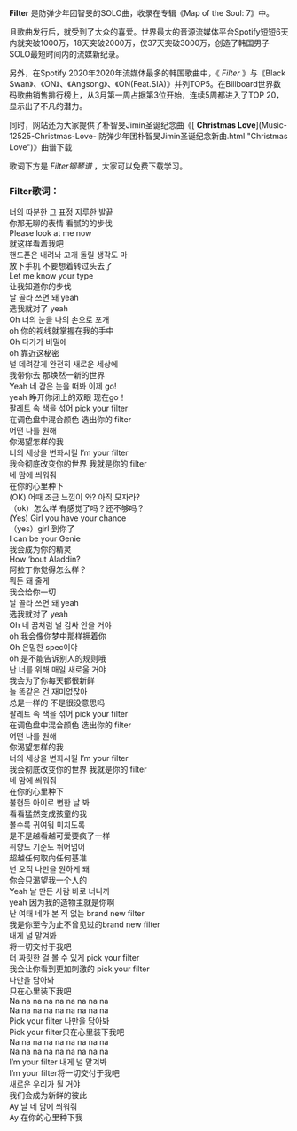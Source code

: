 

**Filter** 是防弹少年团智旻的SOLO曲，收录在专辑《Map of the Soul: 7》中。

且歌曲发行后，就受到了大众的喜爱。世界最大的音源流媒体平台Spotify短短6天内就突破1000万，18天突破2000万，仅37天突破3000万，创造了韩国男子SOLO最短时间内的流媒新纪录。

另外，在Spotify 2020年2020年流媒体最多的韩国歌曲中，《 _Filter_ 》与《Black
Swan》、《ON》、《Angsong》、《ON(Feat.SIA)》并列TOP5。在Billboard世界数码歌曲销售排行榜上，从3月第一周占据第3位开始，连续5周都进入了TOP
20，显示出了不凡的潜力。

同时，网站还为大家提供了朴智旻Jimin圣诞纪念曲《[ **Christmas Love**](Music-12525-Christmas-Love-
防弹少年团朴智旻Jimin圣诞纪念新曲.html "Christmas Love")》曲谱下载

歌词下方是 _Filter钢琴谱_ ，大家可以免费下载学习。

### Filter歌词：

너의 따분한 그 표정 지루한 발끝  
你那无聊的表情 看腻的的步伐  
Please look at me now  
就这样看着我吧  
핸드폰은 내려놔 고개 돌릴 생각도 마  
放下手机 不要想着转过头去了  
Let me know your type  
让我知道你的步伐  
날 골라 쓰면 돼 yeah  
选我就对了 yeah  
Oh 너의 눈을 나의 손으로 포개  
oh 你的视线就掌握在我的手中  
Oh 다가가 비밀에  
oh 靠近这秘密  
널 데려갈게 완전히 새로운 세상에  
我带你去 那焕然一新的世界  
Yeah 네 감은 눈을 떠봐 이제 go!  
yeah 睁开你闭上的双眼 现在go！  
팔레트 속 색을 섞어 pick your filter  
在调色盘中混合颜色 选出你的 filter  
어떤 나를 원해  
你渴望怎样的我  
너의 세상을 변화시킬 I’m your filter  
我会彻底改变你的世界 我就是你的 filter  
네 맘에 씌워줘  
在你的心里种下  
(OK) 어때 조금 느낌이 와? 아직 모자라?  
（ok）怎么样 有感觉了吗？还不够吗？  
(Yes) Girl you have your chance  
（yes）girl 到你了  
I can be your Genie  
我会成为你的精灵  
How ‘bout Aladdin?  
阿拉丁你觉得怎么样？  
뭐든 돼 줄게  
我会给你一切  
날 골라 쓰면 돼 yeah  
选我就对了 yeah  
Oh 네 꿈처럼 널 감싸 안을 거야  
oh 我会像你梦中那样拥着你  
Oh 은밀한 spec이야  
oh 是不能告诉别人的规则哦  
난 너를 위해 매일 새로울 거야  
我会为了你每天都很新鲜  
늘 똑같은 건 재미없잖아  
总是一样的 不是很没意思吗  
팔레트 속 색을 섞어 pick your filter  
在调色盘中混合颜色 选出你的 filter  
어떤 나를 원해  
你渴望怎样的我  
너의 세상을 변화시킬 I’m your filter  
我会彻底改变你的世界 我就是你的 filter  
네 맘에 씌워줘  
在你的心里种下  
불현듯 아이로 변한 날 봐  
看看猛然变成孩童的我  
볼수록 귀여워 미치도록  
是不是越看越可爱要疯了一样  
취향도 기준도 뛰어넘어  
超越任何取向任何基准  
넌 오직 나만을 원하게 돼  
你会只渴望我一个人的  
Yeah 날 만든 사람 바로 너니까  
yeah 因为我的造物主就是你啊  
난 여태 네가 본 적 없는 brand new filter  
我是你至今为止不曾见过的brand new filter  
내게 널 맡겨봐  
将一切交付于我吧  
더 짜릿한 걸 볼 수 있게 pick your filter  
我会让你看到更加刺激的 pick your filter  
나만을 담아봐  
只在心里装下我吧  
Na na na na na na na na na  
Na na na na na na na na na  
Pick your filter 나만을 담아봐  
Pick your filter只在心里装下我吧  
Na na na na na na na na na  
Na na na na na na na na na  
I’m your filter 내게 널 맡겨봐  
I’m your filter将一切交付于我吧  
새로운 우리가 될 거야  
我们会成为新鲜的彼此  
Ay 날 네 맘에 씌워줘  
Ay 在你的心里种下我

